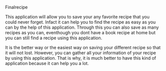 Finalrecipe

This application will allow you to save your any favorite recipe that you could never forget. Infact it can help you to find the recipe as easy as you can by the help of this application. Through this you can also save as many recipes as you can, eventhough you dont have a book recipe at home but you can still find a recipe using this application.

It is the better way or the easiest way on saving your different recipe so that it will not lost. However, you can gather all your information of your recipe by using this application. That is why, it is much better to have this kind of application because it can help you a lot.
